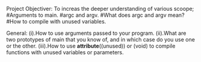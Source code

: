 Project Objectiver:
To increas the deeper understanding of various scoope;
#Arguments to main.
#argc and argv.
#What does argc and argv mean?
#How to compile with unused variables.




General:
(i).How to use arguments passed to your program.
(ii).What are two prototypes of main that you know of, and in which case do you use one or the other.
(iii).How to use __attribute__((unused)) or (void) to compile functions with unused variables or parameters.
